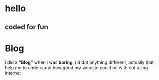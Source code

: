 # hello

## coded for fun

# Blog
i did a **"Blog"** when i was **boring**, i didnt anything different, actually that help me to understand how good my website could be with out using internet
